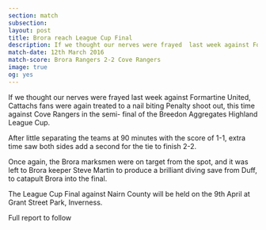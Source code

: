 ```yaml
---
section: match
subsection:
layout: post
title: Brora reach League Cup Final
description: If we thought our nerves were frayed  last week against Formartine United, Cattachs fans were again treated to a nail biting Penalty shoot out, this time against Cove Rangers   
match-date: 12th March 2016
match-score: Brora Rangers 2-2 Cove Rangers
image: true
og: yes
---
```

If we thought our nerves were frayed  last week against Formartine United, Cattachs fans were again treated to a nail biting Penalty shoot out, this time against Cove Rangers in the semi- final of the Breedon Aggregates Highland League Cup. 

After little separating the teams at 90 minutes with the score of 1-1, extra time saw both sides add a second for the tie to finish 2-2. 

Once again, the Brora marksmen were on target from the spot, and it was left to Brora keeper Steve Martin to produce a brilliant diving save from Duff, to catapult Brora into the final. 

The League Cup Final against Nairn County will be held on the 9th April at Grant Street Park, Inverness.

Full report to follow